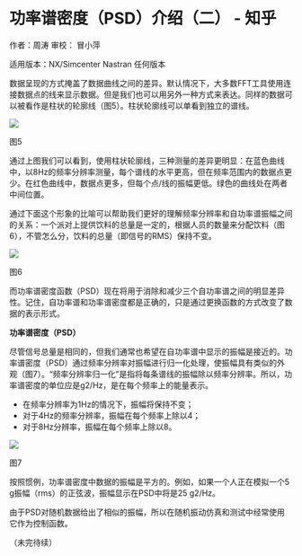 # 功率谱密度（PSD）介绍（二） - 知乎
作者：周涛 审校： 冒小萍

适用版本：NX/Simcenter Nastran 任何版本

数据呈现的方式掩盖了数据曲线之间的差异。默认情况下，大多数FFT工具使用连接数据点的线来显示数据。但是我们也可以用另外一种方式来表达。同样的数据可以被看作是柱状的轮廓线（图5）。柱状轮廓线可以单看到独立的谱线。

![](https://pic3.zhimg.com/v2-b748de929c27064ddd01b93d1f4ee1da_b.jpg)

图5

通过上图我们可以看到，使用柱状轮廓线，三种测量的差异更明显：在蓝色曲线中，以8Hz的频率分辨率测量，每个谱线的水平更高，但在频率范围内的数据点更少。在红色曲线中，数据点更多，但每个点/线的振幅更低。绿色的曲线处在两者中间位置。

通过下面这个形象的比喻可以帮助我们更好的理解频率分辨率和自功率谱振幅之间的关系：一个派对上提供饮料的总量是一定的，根据人员的数量来分配饮料（图6），不管怎么分，饮料的总量（即信号的RMS）保持不变。

![](https://pic4.zhimg.com/v2-22526578e184a27c242ac3b5dafa63d7_b.jpg)

图6

而功率谱密度函数（PSD）现在将用于消除和减少三个自功率谱之间的明显差异性。记住，自功率谱和功率谱密度都是正确的，只是通过更换函数的方式改变了数据的表示形式。

**功率谱密度（PSD）**

尽管信号总量是相同的，但我们通常也希望在自功率谱中显示的振幅是接近的。功率谱密度（PSD）通过频率分辨率对振幅进行归一化处理，使振幅具有类似的外观（图7）。“频率分辨率归一化”是指将每条谱线的振幅除以频率分辨率。所以，功率谱密度的单位应是g2/Hz，是在每个频率上的能量表示。

*   在频率分辨率为1Hz的情况下，振幅将保持不变；
*   对于4Hz的频率分辨率，振幅在每个频率上除以4；
*   对于8Hz分辨率，振幅在每个频率上除以8。

![](https://pic2.zhimg.com/v2-a325885570e3f4d5a54baf314fb7d0cd_b.jpg)

图7

按照惯例，功率谱密度中数据的振幅是平方的。例如，如果一个人正在模拟一个5 g振幅（rms）的正弦波，振幅显示在PSD中将是25 g2/Hz。

由于PSD对随机数据给出了相似的振幅，所以在随机振动仿真和测试中经常使用它作为控制函数。

（未完待续）
